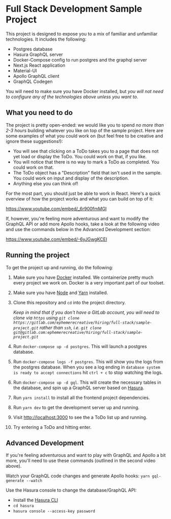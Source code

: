 # Full Stack Development Sample Project

This project is designed to expose you to a mix of familiar and unfamiliar technologies. It includes the following:

- Postgres database
- Hasura GraphQL server
- Docker-Compose config to run postgres and the graphql server
- Next.js React application
- Material-UI
- Apollo GraphQL client
- GraphQL Codegen

You will need to make sure you have Docker installed, but _you will not need to configure any of the technologies above unless you want to_.


## What you need to do

The project is pretty open-ended: we would like you to spend _no more than 2-3 hours_ building whatever you like on top of the sample project. Here are some examples of what you could work on (but feel free to be creative and ignore these suggestions!):

- You will see that clicking on a ToDo takes you to a page that does not yet load or display the ToDo. You could work on that, if you like.
- You will notice that there is no way to mark a ToDo as completed. You could work on that.
- The ToDo object has a "Description" field that isn't used in the sample. You could work on input and display of the description.
- Anything else you can think of!

For the most part, you should just be able to work in React. Here's a quick overview of how the project works and what you can build on top of it:

https://www.youtube.com/embed/_6r900fmMGI

If, however, you're feeling more adventurous and want to modify the GraphQL API or add more Apollo hooks, take a look at the following video and use the commands below in the Advanced Development section:

https://www.youtube.com/embed/-6yJGwgKCEI


## Running the project

To get the project up and running, do the following:

1. Make sure you have [Docker](https://docs.docker.com/get-docker/) installed. We containerize pretty much every project we work on. Docker is a very important part of our toolset.
2. Make sure you have [Node](https://nodejs.org/en/download/) and [Yarn](https://classic.yarnpkg.com/en/docs/install/) installed.
3. Clone this repository and `cd` into the project directory.
   
   _Keep in mind that if you don't have a GitLab account, you will need to clone via `https` using `git clone https://gitlab.com/ephemerecreative/hiring/full-stack/sample-project.git` rather than `ssh`, i.e. `git clone git@gitlab.com:ephemerecreative/hiring/full-stack/sample-project.git`_
4. Run `docker-compose up -d postgres`. This will launch a postgres database. 
5. Run `docker-compose logs -f postgres`. This will show you the logs from the postgres database. When you see a log ending in `database system is ready to accept connections` hit `ctrl + c` to stop watching the logs.
6. Run `docker-compose up -d gql`. This will create the necessary tables in the database, and spin up a GraphQL server based on [Hasura](https://hasura.io/).
7. Run `yarn install` to install all the frontend project dependencies.
8. Run `yarn dev` to get the development server up and running.
9. Visit [http://localhost:3000](http://localhost:3000) to see the a ToDo list up and running.
10. Try entering a ToDo and hitting enter.


## Advanced Development

If you're feeling adventurous and want to play with GraphQL and Apollo a bit more, you'll need to use these commands (outlined in the second video above).

Watch your GraphQL code changes and generate Apollo hooks: 
`yarn gql-generate --watch`

Use the Hasura console to change the database/GraphQL API:
- Install the [Hasura CLI](https://hasura.io/docs/1.0/graphql/core/hasura-cli/install-hasura-cli.html)
- `cd hasura`
- `hasura console --access-key password`

